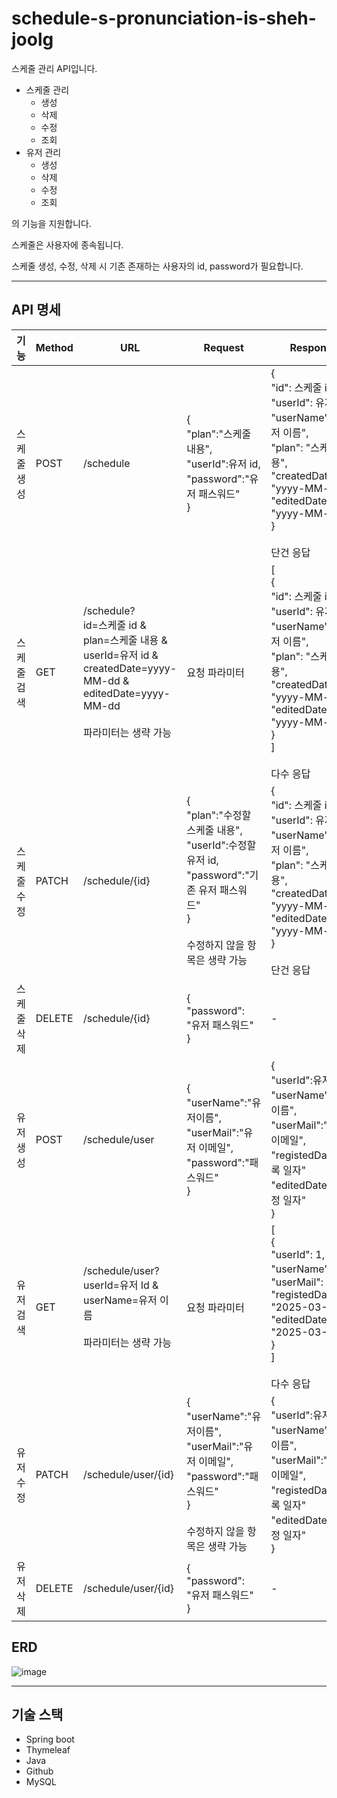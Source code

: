 # schedule-s-pronunciation-is-sheh-joolg

스케줄 관리 API입니다.
+ 스케줄 관리
    + 생성
    + 삭제
    + 수정
    + 조회
+ 유저 관리
    + 생성
    + 삭제
    + 수정
    + 조회
 
의 기능을 지원합니다.

스케줄은 사용자에 종속됩니다.

스케줄 생성, 수정, 삭제 시 기존 존재하는 사용자의 id, password가 필요합니다.

---

## API 명세

| 기능 | Method | URL | Request | Response | 상태코드 |
| --- | --- | --- | --- | --- | --- |
| 스케줄 생성 | POST | /schedule| {<br>"plan":"스케줄 내용",<br>"userId":유저 id,<br>"password":"유저 패스워드"<br>}| {<br>"id": 스케줄 id,<br>"userId": 유저 id,<br>"userName": "유저 이름",<br>"plan": "스케줄 내용",<br>"createdDate": "yyyy-MM-dd",<br>"editedDate": "yyyy-MM-dd"<br>}<br><br>단건 응답|201: Created|
| 스케줄 검색 | GET | /schedule?<br>id=스케줄 id & <br>plan=스케줄 내용 & <br>userId=유저 id & <br>createdDate=yyyy-MM-dd & <br>editedDate=yyyy-MM-dd <br> <br>파라미터는 생략 가능 | 요청 파라미터 | [<br>{<br>"id": 스케줄 id,<br>"userId": 유저 id,<br>"userName": "유저 이름",<br>"plan": "스케줄 내용",<br>"createdDate": "yyyy-MM-dd",<br>"editedDate": "yyyy-MM-dd"<br>}<br>] <br><br>다수 응답| 302: Found|
| 스케줄 수정 | PATCH | /schedule/{id} | {<br>"plan":"수정할 스케줄 내용",<br>"userId":수정할 유저 id,<br>"password":"기존 유저 패스워드"<br>}<br><br>수정하지 않을 항목은 생략 가능| {<br>"id": 스케줄 id,<br>"userId": 유저 id,<br>"userName": "유저 이름",<br>"plan": "스케줄 내용",<br>"createdDate": "yyyy-MM-dd",<br>"editedDate": "yyyy-MM-dd"<br>}<br><br>단건 응답 | 200: OK|
| 스케줄 삭제 | DELETE | /schedule/{id} | {<br>"password": "유저 패스워드"<br>}|-|200: OK|
| 유저 생성 | POST | /schedule/user | {<br>"userName":"유저이름",<br>"userMail":"유저 이메일",<br>"password":"패스워드"<br>} | {<br>"userId":유저 Id,<br>"userName":"유저이름",<br>"userMail":"유저 이메일",<br>"registedDate":"등록 일자"<br>"editedDate":"수정 일자"<br>} | 201: Created|
| 유저 검색 | GET | /schedule/user?<br>userId=유저 Id & <br>userName=유저 이름 <br> <br>파라미터는 생략 가능 | 요청 파라미터 | [<br>{<br>"userId": 1,<br>"userName": "김",<br>"userMail": null,<br>"registedDate": "2025-03-08",<br> "editedDate": "2025-03-21"<br>}<br>] <br><br> 다수 응답| 302: Found |
| 유저 수정 | PATCH | /schedule/user/{id} | {<br>"userName":"유저이름",<br>"userMail":"유저 이메일",<br>"password":"패스워드"<br>} <br><br>수정하지 않을 항목은 생략 가능 | {<br>"userId":유저 Id,<br>"userName":"유저이름",<br>"userMail":"유저 이메일",<br>"registedDate":"등록 일자"<br>"editedDate":"수정 일자"<br>} | 200: OK|
| 유저 삭제 | DELETE | /schedule/user/{id} | {<br>"password": "유저 패스워드"<br>}|-|200: OK|



## ERD
![image](https://github.com/user-attachments/assets/363a572c-a856-4577-9f21-27fc794e94a0)

---

## 기술 스택
+ Spring boot
+ Thymeleaf
+ Java
+ Github
+ MySQL
